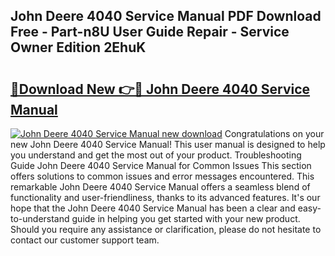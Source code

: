 ## John Deere 4040 Service Manual PDF Download Free - Part-n8U User Guide Repair - Service Owner Edition 2EhuK

# <h2><a href="http://bc89959.oget.top/?id=John+Deere+4040+Service+Manual">🔗Download New 👉🔴 John Deere 4040 Service Manual</a></h2>

[![John Deere 4040 Service Manual new download](https://i.imgur.com/5g1atiW.png)](http://bc89959.oget.top/?id=John+Deere+4040+Service+Manual)
Congratulations on your new John Deere 4040 Service Manual! This user manual is designed to help you understand and get the most out of your product. Troubleshooting Guide John Deere 4040 Service Manual for Common Issues This section offers solutions to common issues and error messages encountered. This remarkable John Deere 4040 Service Manual offers a seamless blend of functionality and user-friendliness, thanks to its advanced features. It's our hope that the John Deere 4040 Service Manual has been a clear and easy-to-understand guide in helping you get started with your new product. Should you require any assistance or clarification, please do not hesitate to contact our customer support team.
